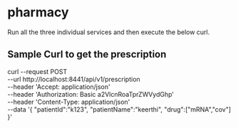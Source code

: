 # pharmacy

Run all the three individual services and then execute the below curl.

## Sample Curl to get the prescription

curl --request POST \
  --url http://localhost:8441/api/v1/prescription \
  --header 'Accept: application/json' \
  --header 'Authorization: Basic a2VlcnRoaTprZWVydGhp' \
  --header 'Content-Type: application/json' \
  --data '{
	"patientId":"k123",
	"patientName":"keerthi",
	"drug":["mRNA","cov"]
}'
